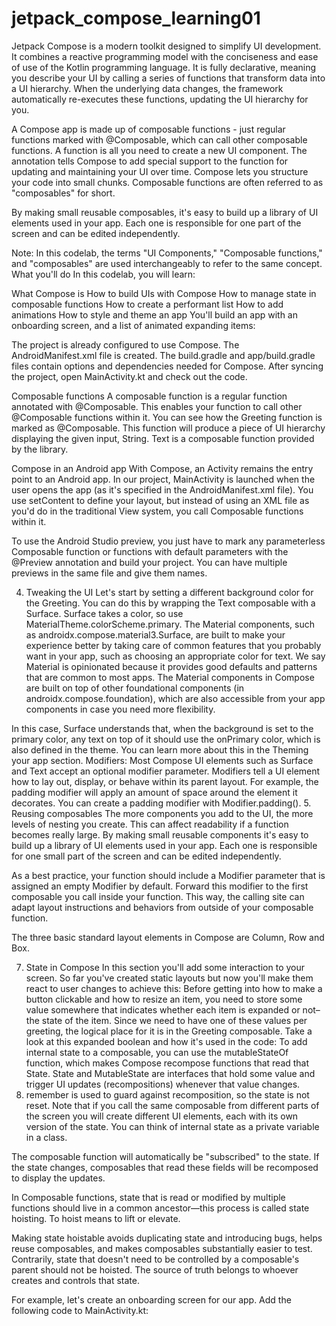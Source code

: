 # jetpack_compose_learning01
Jetpack Compose is a modern toolkit designed to simplify UI development. It combines a reactive programming model with the conciseness and ease of use of the Kotlin programming language. It is fully declarative, meaning you describe your UI by calling a series of functions that transform data into a UI hierarchy. When the underlying data changes, the framework automatically re-executes these functions, updating the UI hierarchy for you.

A Compose app is made up of composable functions - just regular functions marked with @Composable, which can call other composable functions. A function is all you need to create a new UI component. The annotation tells Compose to add special support to the function for updating and maintaining your UI over time. Compose lets you structure your code into small chunks. Composable functions are often referred to as "composables" for short.

By making small reusable composables, it's easy to build up a library of UI elements used in your app. Each one is responsible for one part of the screen and can be edited independently.

Note: In this codelab, the terms "UI Components," "Composable functions," and "composables" are used interchangeably to refer to the same concept.
What you'll do
In this codelab, you will learn:

What Compose is
How to build UIs with Compose
How to manage state in composable functions
How to create a performant list
How to add animations
How to style and theme an app
You'll build an app with an onboarding screen, and a list of animated expanding items:

The project is already configured to use Compose.
The AndroidManifest.xml file is created.
The build.gradle and app/build.gradle files contain options and dependencies needed for Compose.
After syncing the project, open MainActivity.kt and check out the code.

Composable functions
A composable function is a regular function annotated with @Composable. This enables your function to call other @Composable functions within it. You can see how the Greeting function is marked as @Composable. This function will produce a piece of UI hierarchy displaying the given input, String. Text is a composable function provided by the library.

Compose in an Android app
With Compose, an Activity remains the entry point to an Android app. In our project, MainActivity is launched when the user opens the app (as it's specified in the AndroidManifest.xml file). You use setContent to define your layout, but instead of using an XML file as you'd do in the traditional View system, you call Composable functions within it.

To use the Android Studio preview, you just have to mark any parameterless Composable function or functions with default parameters with the @Preview annotation and build your project. You can have multiple previews in the same file and give them names.

4. Tweaking the UI
   Let's start by setting a different background color for the Greeting. You can do this by wrapping the Text composable with a Surface. Surface takes a color, so use MaterialTheme.colorScheme.primary.
   The Material components, such as androidx.compose.material3.Surface, are built to make your experience better by taking care of common features that you probably want in your app, such as choosing an appropriate color for text. We say Material is opinionated because it provides good defaults and patterns that are common to most apps. The Material components in Compose are built on top of other foundational components (in androidx.compose.foundation), which are also accessible from your app components in case you need more flexibility.

In this case, Surface understands that, when the background is set to the primary color, any text on top of it should use the onPrimary color, which is also defined in the theme. You can learn more about this in the Theming your app section.
Modifiers: Most Compose UI elements such as Surface and Text accept an optional modifier parameter. Modifiers tell a UI element how to lay out, display, or behave within its parent layout.
For example, the padding modifier will apply an amount of space around the element it decorates. You can create a padding modifier with Modifier.padding().
5. Reusing composables
The more components you add to the UI, the more levels of nesting you create. This can affect readability if a function becomes really large. By making small reusable components it's easy to build up a library of UI elements used in your app. Each one is responsible for one small part of the screen and can be edited independently.

As a best practice, your function should include a Modifier parameter that is assigned an empty Modifier by default. Forward this modifier to the first composable you call inside your function. This way, the calling site can adapt layout instructions and behaviors from outside of your composable function.

The three basic standard layout elements in Compose are Column, Row and Box.

7. State in Compose
   In this section you'll add some interaction to your screen. So far you've created static layouts but now you'll make them react to user changes to achieve this:
   Before getting into how to make a button clickable and how to resize an item, you need to store some value somewhere that indicates whether each item is expanded or not–the state of the item. Since we need to have one of these values per greeting, the logical place for it is in the Greeting composable. Take a look at this expanded boolean and how it's used in the code:
   To add internal state to a composable, you can use the mutableStateOf function, which makes Compose recompose functions that read that State. 
State and MutableState are interfaces that hold some value and trigger UI updates (recompositions) whenever that value changes.
8. remember is used to guard against recomposition, so the state is not reset.
   Note that if you call the same composable from different parts of the screen you will create different UI elements, each with its own version of the state. You can think of internal state as a private variable in a class.

The composable function will automatically be "subscribed" to the state. If the state changes, composables that read these fields will be recomposed to display the updates.

In Composable functions, state that is read or modified by multiple functions should live in a common ancestor—this process is called state hoisting. To hoist means to lift or elevate.

Making state hoistable avoids duplicating state and introducing bugs, helps reuse composables, and makes composables substantially easier to test. Contrarily, state that doesn't need to be controlled by a composable's parent should not be hoisted. The source of truth belongs to whoever creates and controls that state.

For example, let's create an onboarding screen for our app.
Add the following code to MainActivity.kt: